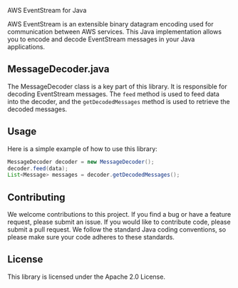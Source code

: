 AWS EventStream for Java

AWS EventStream is an extensible binary datagram encoding used for communication between AWS services. This Java implementation allows you to encode and decode EventStream messages in your Java applications.

## MessageDecoder.java

The MessageDecoder class is a key part of this library. It is responsible for decoding EventStream messages. The `feed` method is used to feed data into the decoder, and the `getDecodedMessages` method is used to retrieve the decoded messages.

## Usage

Here is a simple example of how to use this library:

```java
MessageDecoder decoder = new MessageDecoder();
decoder.feed(data);
List<Message> messages = decoder.getDecodedMessages();
```

## Contributing

We welcome contributions to this project. If you find a bug or have a feature request, please submit an issue. If you would like to contribute code, please submit a pull request. We follow the standard Java coding conventions, so please make sure your code adheres to these standards.

## License

This library is licensed under the Apache 2.0 License.
